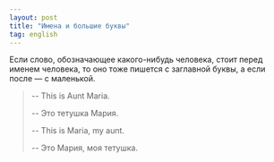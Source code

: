 ```yaml
---
layout: post
title: "Имена и большие буквы"
tag: english
---
```

Если слово, обозначающее какого-нибудь человека, стоит перед именем человека, то оно тоже пишется с заглавной буквы, а если после — с маленькой.

> -- This is Aunt Maria.
>
> -- Это тетушка Мария.
>
> -- This is Maria, my aunt.
>
> -- Это Мария, моя тетушка.
